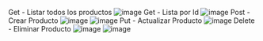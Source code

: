 Get - Listar todos los productos
![image](https://github.com/JorgeMedina14/API-Productos/assets/126916129/4d9466db-000a-484b-abdd-a6a37bff6f71)
Get - Lista por Id
![image](https://github.com/JorgeMedina14/API-Productos/assets/126916129/1e0aed3d-52dc-4520-9bf3-1b9aba54cf53)
Post - Crear Producto
![image](https://github.com/JorgeMedina14/API-Productos/assets/126916129/2a509ba9-34e8-4528-9e20-b845e6012ae3)
![image](https://github.com/JorgeMedina14/API-Productos/assets/126916129/828315b7-778b-4a70-91dc-5434216c7b92)
Put - Actualizar Producto
![image](https://github.com/JorgeMedina14/API-Productos/assets/126916129/aecf9211-7d57-49a5-a6e1-43c29ccc6339)
Delete - Eliminar Producto
![image](https://github.com/JorgeMedina14/API-Productos/assets/126916129/2f644d0d-75f2-43c9-9c7a-46ab6a6b64f1)
![image](https://github.com/JorgeMedina14/API-Productos/assets/126916129/f114b381-d2a5-4bb0-8255-03c6b3738cd9)

